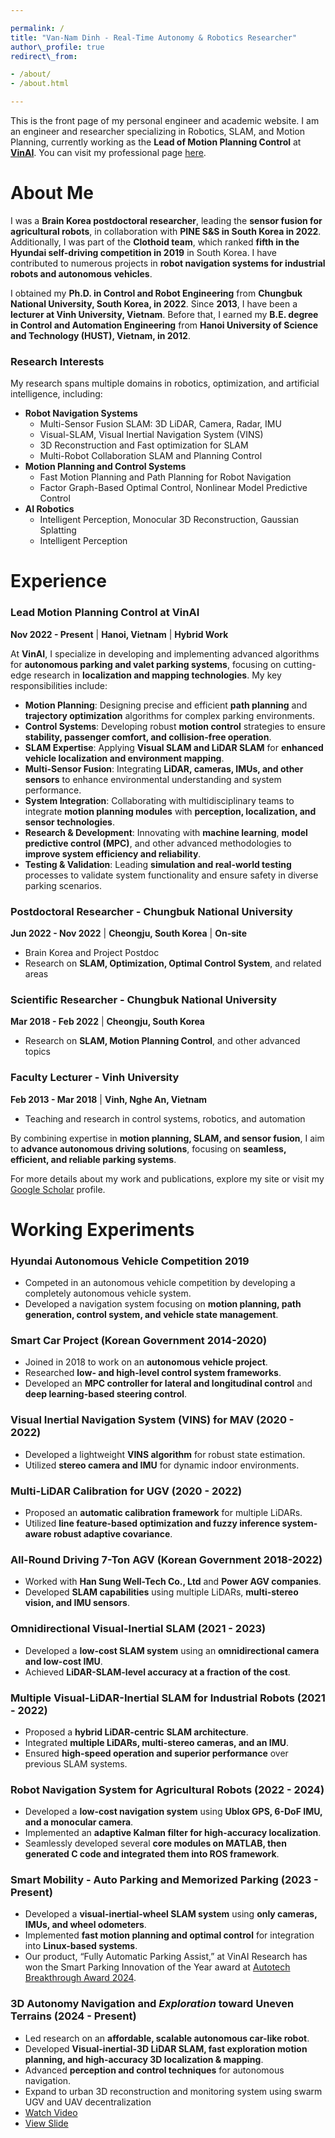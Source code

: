 ```yaml
---

permalink: /
title: "Van-Nam Dinh - Real-Time Autonomy & Robotics Researcher"
author\_profile: true
redirect\_from:

- /about/
- /about.html

---
```


This is the front page of my personal engineer and academic website. I am an engineer and researcher specializing in Robotics, SLAM, and Motion Planning, currently working as the **Lead of Motion Planning Control** at **[VinAI](https://www.vinai.io/)**. You can visit my professional page [here](https://sites.google.com/view/dinhnam).

# About Me

I was a **Brain Korea postdoctoral researcher**, leading the **sensor fusion for agricultural robots**, in collaboration with **PINE S&S in South Korea in 2022**. Additionally, I was part of the **Clothoid team**, which ranked **fifth in the Hyundai self-driving competition in 2019** in South Korea. I have contributed to numerous projects in **robot navigation systems for industrial robots and autonomous vehicles**.

I obtained my **Ph.D. in Control and Robot Engineering** from **Chungbuk National University, South Korea, in 2022**. Since **2013**, I have been a **lecturer at Vinh University, Vietnam**. Before that, I earned my **B.E. degree in Control and Automation Engineering** from **Hanoi University of Science and Technology (HUST), Vietnam, in 2012**.

### Research Interests

My research spans multiple domains in robotics, optimization, and artificial intelligence, including:

- **Robot Navigation Systems**
  - Multi-Sensor Fusion SLAM: 3D LiDAR, Camera, Radar, IMU
  - Visual-SLAM, Visual Inertial Navigation System (VINS)
  - 3D Reconstruction and Fast optimization for SLAM
  - Multi-Robot Collaboration SLAM and Planning Control
- **Motion Planning and Control Systems**
  - Fast Motion Planning and Path Planning for Robot Navigation
  - Factor Graph-Based Optimal Control, Nonlinear Model Predictive Control
- **AI Robotics**
  - Intelligent Perception, Monocular 3D Reconstruction, Gaussian Splatting
  - Intelligent Perception

# Experience

### **Lead Motion Planning Control at VinAI**

**Nov 2022 - Present** | **Hanoi, Vietnam** | **Hybrid Work**

At **VinAI**, I specialize in developing and implementing advanced algorithms for **autonomous parking and valet parking systems**, focusing on cutting-edge research in **localization and mapping technologies**. My key responsibilities include:

- **Motion Planning**: Designing precise and efficient **path planning** and **trajectory optimization** algorithms for complex parking environments.
- **Control Systems**: Developing robust **motion control** strategies to ensure **stability, passenger comfort, and collision-free operation**.
- **SLAM Expertise**: Applying **Visual SLAM and LiDAR SLAM** for **enhanced vehicle localization and environment mapping**.
- **Multi-Sensor Fusion**: Integrating **LiDAR, cameras, IMUs, and other sensors** to enhance environmental understanding and system performance.
- **System Integration**: Collaborating with multidisciplinary teams to integrate **motion planning modules** with **perception, localization, and sensor technologies**.
- **Research & Development**: Innovating with **machine learning**, **model predictive control (MPC)**, and other advanced methodologies to **improve system efficiency and reliability**.
- **Testing & Validation**: Leading **simulation and real-world testing** processes to validate system functionality and ensure safety in diverse parking scenarios.

### **Postdoctoral Researcher - Chungbuk National University**

**Jun 2022 - Nov 2022** | **Cheongju, South Korea** | **On-site**

- Brain Korea and Project Postdoc
- Research on **SLAM, Optimization, Optimal Control System**, and related areas

### **Scientific Researcher - Chungbuk National University**

**Mar 2018 - Feb 2022** | **Cheongju, South Korea**

- Research on **SLAM, Motion Planning Control**, and other advanced topics

### **Faculty Lecturer - Vinh University**

**Feb 2013 - Mar 2018** | **Vinh, Nghe An, Vietnam**

- Teaching and research in control systems, robotics, and automation

By combining expertise in **motion planning, SLAM, and sensor fusion**, I aim to **advance autonomous driving solutions**, focusing on **seamless, efficient, and reliable parking systems**.

For more details about my work and publications, explore my site or visit my [Google Scholar](https://scholar.google.com/) profile.

# Working Experiments

### Hyundai Autonomous Vehicle Competition 2019

- Competed in an autonomous vehicle competition by developing a completely autonomous vehicle system.
- Developed a navigation system focusing on **motion planning, path generation, control system, and vehicle state management**.

### Smart Car Project (Korean Government 2014-2020)

- Joined in 2018 to work on an **autonomous vehicle project**.
- Researched **low- and high-level control system frameworks**.
- Developed an **MPC controller for lateral and longitudinal control** and **deep learning-based steering control**.

### Visual Inertial Navigation System (VINS) for MAV (2020 - 2022)

- Developed a lightweight **VINS algorithm** for robust state estimation.
- Utilized **stereo camera and IMU** for dynamic indoor environments.

### Multi-LiDAR Calibration for UGV (2020 - 2022)

- Proposed an **automatic calibration framework** for multiple LiDARs.
- Utilized **line feature-based optimization and fuzzy inference system-aware robust adaptive covariance**.

### All-Round Driving 7-Ton AGV (Korean Government 2018-2022)

- Worked with **Han Sung Well-Tech Co., Ltd** and **Power AGV companies**.
- Developed **SLAM capabilities** using multiple LiDARs, **multi-stereo vision, and IMU sensors**.

### Omnidirectional Visual-Inertial SLAM (2021 - 2023)

- Developed a **low-cost SLAM system** using an **omnidirectional camera and low-cost IMU**.
- Achieved **LiDAR-SLAM-level accuracy at a fraction of the cost**.

### Multiple Visual-LiDAR-Inertial SLAM for Industrial Robots (2021 - 2022)

- Proposed a **hybrid LiDAR-centric SLAM architecture**.
- Integrated **multiple LiDARs, multi-stereo cameras, and an IMU**.
- Ensured **high-speed operation and superior performance** over previous SLAM systems.

### Robot Navigation System for Agricultural Robots (2022 - 2024)

- Developed a **low-cost navigation system** using **Ublox GPS, 6-DoF IMU, and a monocular camera**.
- Implemented an **adaptive Kalman filter for high-accuracy localization**.
- Seamlessly developed several **core modules on MATLAB, then generated C code and integrated them into ROS framework**.

### Smart Mobility - Auto Parking and Memorized Parking (2023 - Present)

- Developed a **visual-inertial-wheel SLAM system** using **only cameras, IMUs, and wheel odometers**.
- Implemented **fast motion planning and optimal control** for integration into **Linux-based systems**.
- Our product, “Fully Automatic Parking Assist,” at VinAI Research has won the Smart Parking Innovation of the Year award at [Autotech Breakthrough Award 2024](https://autotechbreakthrough.com/2024-winners/).

### 3D Autonomy Navigation and *Exploration* toward Uneven Terrains (2024 - Present)

- Led research on an **affordable, scalable autonomous car-like robot**.
- Developed **Visual-inertial-3D LiDAR SLAM, fast exploration motion planning, and high-accuracy 3D localization & mapping**.
- Advanced **perception and control techniques** for autonomous navigation.
- Expand to urban 3D reconstruction and monitoring system using swarm UGV and UAV decentralization
- [Watch Video](https://youtube.com/shorts/lfxtb6E9Zx0?si=7Fbp6vOOAHdWkSjM)
- [View Slide](https://www.canva.com/design/DAGcIi4fgcs/YOa-LTS-SVAfTU2JJwCmCg/edit?utm_content=DAGcIi4fgcs&utm_campaign=designshare&utm_medium=link2&utm_source=sharebutton)
